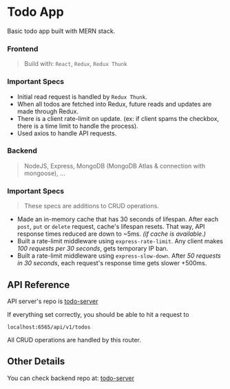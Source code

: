 # Todo App

Basic todo app built with MERN stack.

### Frontend

> Build with: `React`, `Redux`, `Redux Thunk`

### Important Specs

- Initial read request is handled by `Redux Thunk`.
- When all todos are fetched into Redux, future reads and updates are made through Redux.
- There is a client rate-limit on update. (ex: if client spams the checkbox, there is a time limit to handle the process).
- Used axios to handle API requests.

### Backend

> NodeJS, Express, MongoDB (MongoDB Atlas & connection with mongoose), ...

### Important Specs

> These specs are additions to CRUD operations.

- Made an in-memory cache that has 30 seconds of lifespan. After each `post`, `put` or `delete` request, cache's lifespan resets. That way, API response times reduced are down to ~5ms. _(if cache is available.)_
- Built a rate-limit middleware using `express-rate-limit`. Any client makes _100 requests per 30 seconds_, gets temporary IP ban.
- Built a rate-limit middleware using `express-slow-down`. After _50 requests in 30 seconds_, each request's response time gets slower +500ms.

## API Reference

API server's repo is [todo-server](https://github.com/buraksaraloglu/todo-server)

If everything set correctly, you should be able to hit a request to

```shell
localhost:6565/api/v1/todos
```

All CRUD operations are handled by this router.

## Other Details

You can check backend repo at: [todo-server](https://github.com/buraksaraloglu/todo-server)
